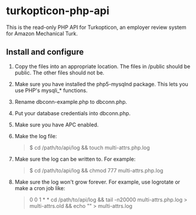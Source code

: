 # turkopticon-php-api

This is the read-only PHP API for Turkopticon, an employer review system for Amazon Mechanical Turk.

## Install and configure

1. Copy the files into an appropriate location. The files in /public should be public. The other files should not be.
2. Make sure you have installed the php5-mysqlnd package. This lets you use PHP's mysqli_* functions.
3. Rename dbconn-example.php to dbconn.php.
4. Put your database credentials into dbconn.php.
5. Make sure you have APC enabled.
6. Make the log file:

    > $ cd /path/to/api/log && touch multi-attrs.php.log

7. Make sure the log can be written to. For example:

    > $ cd /path/to/api/log && chmod 777 multi-attrs.php.log

8. Make sure the log won't grow forever. For example, use logrotate or make a cron job like:

    > 0 0 1 * * cd /path/to/api/log && tail -n20000 multi-attrs.php.log > multi-attrs.old && echo "" > multi-attrs.log
